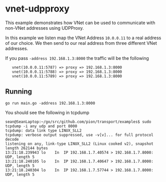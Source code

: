 # vnet-udpproxy

This example demonstrates how VNet can be used to communicate with non-VNet addresses using UDPProxy.

In this example we listen map the VNet Address `10.0.0.11` to a real address of our choice. We then
send to our real address from three different VNet addresses.

If you pass `-address 192.168.1.3:8000` the traffic will be the following

```
   vnet(10.0.0.11:5787) => proxy => 192.168.1.3:8000
   vnet(10.0.0.11:5788) => proxy => 192.168.1.3:8000
   vnet(10.0.0.11:5789) => proxy => 192.168.1.3:8000
```

## Running
```
go run main.go -address 192.168.1.3:8000
```

You should see the following in tcpdump
```
sean@SeanLaptop:~/go/src/github.com/pion/transport/examples$ sudo tcpdump -i any udp and port 8000
tcpdump: data link type LINUX_SLL2
tcpdump: verbose output suppressed, use -v[v]... for full protocol decode
listening on any, link-type LINUX_SLL2 (Linux cooked v2), snapshot length 262144 bytes
13:21:18.239943 lo    In  IP 192.168.1.7.40574 > 192.168.1.7.8000: UDP, length 5
13:21:18.240105 lo    In  IP 192.168.1.7.40647 > 192.168.1.7.8000: UDP, length 5
13:21:18.240304 lo    In  IP 192.168.1.7.57744 > 192.168.1.7.8000: UDP, length 5
```
